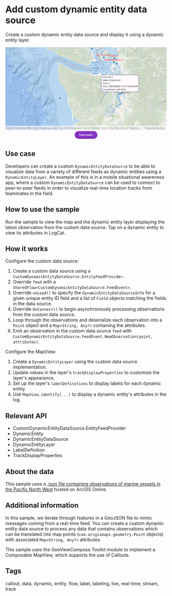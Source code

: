 # Add custom dynamic entity data source

Create a custom dynamic entity data source and display it using a dynamic entity layer.

![Image of add custom dynamic entity data source](add-custom-dynamic-entity-data-source.png)

## Use case

Developers can create a custom `DynamicEntityDataSource` to be able to visualize data from a variety of different feeds as dynamic entities using a `DynamicEntityLayer`. An example of this is in a mobile situational awareness app, where a custom `DynamicEntityDataSource` can be used to connect to peer-to-peer feeds in order to visualize real-time location tracks from teammates in the field.

## How to use the sample

Run the sample to view the map and the dynamic entity layer displaying the latest observation from the custom data source. Tap on a dynamic entity to view its attributes in LogCat.

## How it works

Configure the custom data source:

1. Create a custom data source using a `CustomDynamicEntityDataSource.EntityFeedProvider`.
2. Override `feed` with a `SharedFlow<CustomDynamicEntityDataSource.FeedEvent>`.
3. Override `onLoad()` to specify the `DynamicEntityDataSourceInfo` for a given unique entity ID field and a list of `Field` objects matching the fields in the data source.
4. Override `OnConnect()` to begin asynchronously processing observations from the custom data source.
5. Loop through the observations and deserialize each observation into a `Point` object and a `Map<String, Any?>` containing the attributes.
6. Emit an observation in the custom data source `feed` with `CustomDynamicEntityDataSource.FeedEvent.NewObservation(point, attributes)`.

Configure the MapView:

1. Create a `DynamicEntityLayer` using the custom data source implementation.
2. Update values in the layer's `trackDisplayProperties` to customize the layer's appearance.
3. Set up the layer's `labelDefinitions` to display labels for each dynamic entity.
4. Use `MapView.identify(...)` to display a dynamic entity's attributes in the log.

## Relevant API

* CustomDynamicEntityDataSource.EntityFeedProvider
* DynamicEntity
* DynamicEntityDataSource
* DynamicEntityLayer
* LabelDefinition
* TrackDisplayProperties

## About the data

This sample uses a [.json file containing observations of marine vessels in the Pacific North West](https://www.arcgis.com/home/item.html?id=a8a942c228af4fac96baa78ad60f511f) hosted on ArcGIS Online.

## Additional information

In this sample, we iterate through features in a GeoJSON file to mimic messages coming from a real-time feed. You can create a custom dynamic entity data source to process any data that contains observations which can be translated into map points (`com.arcgismaps.geometry.Point` objects) with associated `Map<String, Any?>` attributes.

This sample uses the GeoViewCompose Toolkit module to implement a Composable MapView, which supports the use of Callouts.

## Tags

callout, data, dynamic, entity, flow, label, labeling, live, real-time, stream, track
